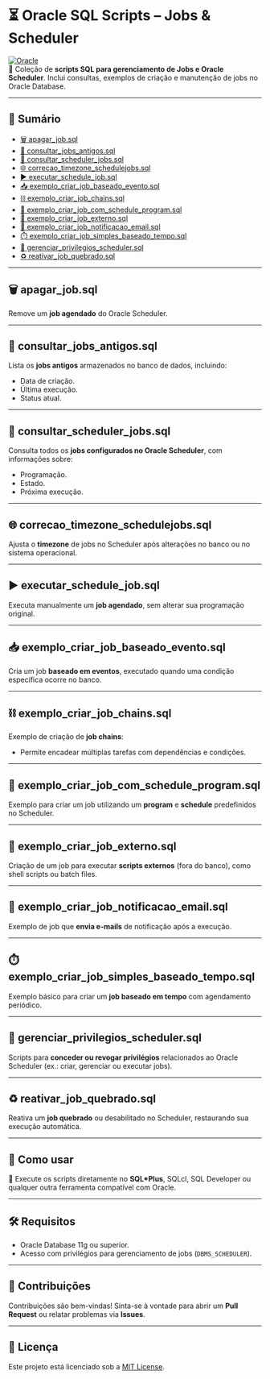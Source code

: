 # ⏳ Oracle SQL Scripts – Jobs & Scheduler

[![Oracle](https://img.shields.io/badge/Oracle-DB-F80000?logo=oracle&logoColor=white)](https://www.oracle.com/database/)  
📖 Coleção de **scripts SQL para gerenciamento de Jobs e Oracle Scheduler**. Inclui consultas, exemplos de criação e manutenção de jobs no Oracle Database.  

---

## 📑 Sumário

- [🗑️ apagar_job.sql](#-apagar_jobsql)
- [📜 consultar_jobs_antigos.sql](#-consultar_jobs_antigossql)
- [🔎 consultar_scheduler_jobs.sql](#-consultar_scheduler_jobssql)
- [🌐 correcao_timezone_schedulejobs.sql](#-correcao_timezone_schedulejobssql)
- [▶️ executar_schedule_job.sql](#-executar_schedule_jobsql)
- [📥 exemplo_criar_job_baseado_evento.sql](#-exemplo_criar_job_baseado_eventosql)
- [⛓️ exemplo_criar_job_chains.sql](#-exemplo_criar_job_chainssql)
- [📅 exemplo_criar_job_com_schedule_program.sql](#-exemplo_criar_job_com_schedule_programsql)
- [📂 exemplo_criar_job_externo.sql](#-exemplo_criar_job_externosql)
- [📧 exemplo_criar_job_notificacao_email.sql](#-exemplo_criar_job_notificacao_emailsql)
- [⏱️ exemplo_criar_job_simples_baseado_tempo.sql](#-exemplo_criar_job_simples_baseado_temposql)
- [🔐 gerenciar_privilegios_scheduler.sql](#-gerenciar_privilegios_schedulersql)
- [♻️ reativar_job_quebrado.sql](#-reativar_job_quebradosql)

---

## 🗑️ apagar_job.sql
Remove um **job agendado** do Oracle Scheduler.  

---

## 📜 consultar_jobs_antigos.sql
Lista os **jobs antigos** armazenados no banco de dados, incluindo:  
- Data de criação.  
- Última execução.  
- Status atual.  

---

## 🔎 consultar_scheduler_jobs.sql
Consulta todos os **jobs configurados no Oracle Scheduler**, com informações sobre:  
- Programação.  
- Estado.  
- Próxima execução.  

---

## 🌐 correcao_timezone_schedulejobs.sql
Ajusta o **timezone** de jobs no Scheduler após alterações no banco ou no sistema operacional.  

---

## ▶️ executar_schedule_job.sql
Executa manualmente um **job agendado**, sem alterar sua programação original.  

---

## 📥 exemplo_criar_job_baseado_evento.sql
Cria um job **baseado em eventos**, executado quando uma condição específica ocorre no banco.  

---

## ⛓️ exemplo_criar_job_chains.sql
Exemplo de criação de **job chains**:  
- Permite encadear múltiplas tarefas com dependências e condições.  

---

## 📅 exemplo_criar_job_com_schedule_program.sql
Exemplo para criar um job utilizando um **program** e **schedule** predefinidos no Scheduler.  

---

## 📂 exemplo_criar_job_externo.sql
Criação de um job para executar **scripts externos** (fora do banco), como shell scripts ou batch files.  

---

## 📧 exemplo_criar_job_notificacao_email.sql
Exemplo de job que **envia e-mails** de notificação após a execução.  

---

## ⏱️ exemplo_criar_job_simples_baseado_tempo.sql
Exemplo básico para criar um **job baseado em tempo** com agendamento periódico.  

---

## 🔐 gerenciar_privilegios_scheduler.sql
Scripts para **conceder ou revogar privilégios** relacionados ao Oracle Scheduler (ex.: criar, gerenciar ou executar jobs).  

---

## ♻️ reativar_job_quebrado.sql
Reativa um **job quebrado** ou desabilitado no Scheduler, restaurando sua execução automática.  

---

## 🚀 Como usar
📂 Execute os scripts diretamente no **SQL*Plus**, SQLcl, SQL Developer ou qualquer outra ferramenta compatível com Oracle.  

---

## 🛠️ Requisitos
- Oracle Database 11g ou superior.  
- Acesso com privilégios para gerenciamento de jobs (`DBMS_SCHEDULER`).  

---

## 🤝 Contribuições
Contribuições são bem-vindas! Sinta-se à vontade para abrir um **Pull Request** ou relatar problemas via **Issues**.  

---

## 📄 Licença
Este projeto está licenciado sob a [MIT License](LICENSE).  
